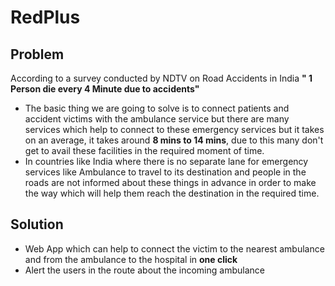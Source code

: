 # RedPlus

## Problem 

According to a survey conducted by NDTV on Road Accidents in India **" 1 Person die every 4 Minute due to accidents"**
* The basic thing we are going to solve is to connect patients and accident victims with the ambulance service but there are many services which help to connect to these emergency services but it takes on an average, it takes around **8 mins to 14 mins**, due to this many don't get to avail these facilities in the required moment of time. 
* In countries like India where there is no separate lane for emergency services like Ambulance to travel to its destination and people in the roads are not informed about these things in advance in order to make the way which will help them reach the destination in the required time.

##  Solution
* Web App which can help to connect the victim to the nearest ambulance and from the ambulance to the hospital in **one click**
* Alert the users in the route about the incoming ambulance











